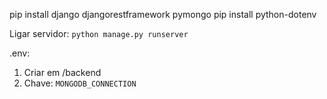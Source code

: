 pip install django djangorestframework pymongo
pip install python-dotenv

Ligar servidor:
`python manage.py runserver`

.env:
1. Criar em /backend
2. Chave: `MONGODB_CONNECTION`